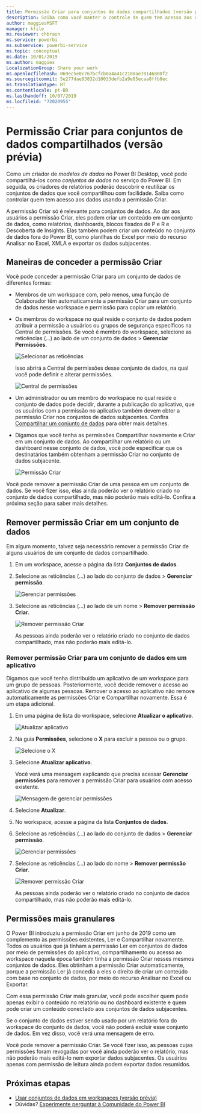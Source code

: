 ```yaml
---
title: Permissão Criar para conjuntos de dados compartilhados (versão prévia)
description: Saiba como você manter o controle de quem tem acesso aos dados usando a permissão Criar.
author: maggiesMSFT
manager: kfile
ms.reviewer: chbraun
ms.service: powerbi
ms.subservice: powerbi-service
ms.topic: conceptual
ms.date: 10/01/2019
ms.author: maggies
LocalizationGroup: Share your work
ms.openlocfilehash: 069ec5e0c767bcfcb0a4a41c2180ae78146800f2
ms.sourcegitcommit: 5e277dae93832d10033defb2a9e85ecaa8ffb8ec
ms.translationtype: HT
ms.contentlocale: pt-BR
ms.lasthandoff: 10/07/2019
ms.locfileid: "72020955"
---
```

# <a name="build-permission-for-shared-datasets-preview"></a>Permissão Criar para conjuntos de dados compartilhados (versão prévia)

Como um criador de *modelos de dados* no Power BI Desktop, você pode compartilhá-los como *conjuntos de dados* no serviço do Power BI. Em seguida, os criadores de relatórios poderão descobrir e reutilizar os conjuntos de dados que você compartilhou com facilidade. Saiba como controlar quem tem acesso aos dados usando a permissão Criar.

A permissão Criar só é relevante para conjuntos de dados. Ao dar aos usuários a permissão Criar, eles podem criar um conteúdo em um conjunto de dados, como relatórios, dashboards, blocos fixados de P e R e Descoberta de Insights. Elas também podem criar um conteúdo no conjunto de dados fora do Power BI, como planilhas do Excel por meio do recurso Analisar no Excel, XMLA e exportar os dados subjacentes.

## <a name="ways-to-give-build-permission"></a>Maneiras de conceder a permissão Criar

Você pode conceder a permissão Criar para um conjunto de dados de diferentes formas:

- Membros de um workspace com, pelo menos, uma função de Colaborador têm automaticamente a permissão Criar para um conjunto de dados nesse workspace e permissão para copiar um relatório.
 
- Os membros do workspace no qual reside o conjunto de dados podem atribuir a permissão a usuários ou grupos de segurança específicos na Central de permissões. Se você é membro do workspace, selecione as reticências (...) ao lado de um conjunto de dados > **Gerenciar Permissões**.

    ![Selecionar as reticências](media/service-datasets-build-permissions/power-bi-dataset-permissions-new-look.png)

    Isso abrirá a Central de permissões desse conjunto de dados, na qual você pode definir e alterar permissões.

    ![Central de permissões](media/service-datasets-build-permissions/power-bi-dataset-remove-permissions-no-callouts.png)

- Um administrador ou um membro do workspace no qual reside o conjunto de dados pode decidir, durante a publicação do aplicativo, que os usuários com a permissão no aplicativo também devem obter a permissão Criar nos conjuntos de dados subjacentes. Confira [Compartilhar um conjunto de dados](service-datasets-share.md) para obter mais detalhes.

- Digamos que você tenha as permissões Compartilhar novamente e Criar em um conjunto de dados. Ao compartilhar um relatório ou um dashboard nesse conjunto de dados, você pode especificar que os destinatários também obtenham a permissão Criar no conjunto de dados subjacente.

    ![Permissão Criar](media/service-datasets-build-permissions/power-bi-share-report-allow-users.png)

Você pode remover a permissão Criar de uma pessoa em um conjunto de dados. Se você fizer isso, elas ainda poderão ver o relatório criado no conjunto de dados compartilhado, mas não poderão mais editá-lo. Confira a próxima seção para saber mais detalhes.

## <a name="remove-build-permission-for-a-dataset"></a>Remover permissão Criar em um conjunto de dados

Em algum momento, talvez seja necessário remover a permissão Criar de alguns usuários de um conjunto de dados compartilhado. 

1. Em um workspace, acesse a página da lista **Conjuntos de dados**. 
1. Selecione as reticências (...) ao lado do conjunto de dados > **Gerenciar permissão**.

    ![Gerenciar permissões](media/service-datasets-build-permissions/power-bi-dataset-permissions-new-look.png)

1. Selecione as reticências (...) ao lado de um nome > **Remover permissão Criar**.

    ![Remover permissão Criar](media/service-datasets-build-permissions/power-bi-dataset-remove-build-permissions.png)

    As pessoas ainda poderão ver o relatório criado no conjunto de dados compartilhado, mas não poderão mais editá-lo.

### <a name="remove-build-permission-for-a-dataset-in-an-app"></a>Remover permissão Criar para um conjunto de dados em um aplicativo

Digamos que você tenha distribuído um aplicativo de um workspace para um grupo de pessoas. Posteriormente, você decide remover o acesso ao aplicativo de algumas pessoas. Remover o acesso ao aplicativo não remove automaticamente as permissões Criar e Compartilhar novamente. Essa é um etapa adicional. 

1. Em uma página de lista do workspace, selecione **Atualizar o aplicativo**. 

    ![Atualizar aplicativo](media/service-datasets-build-permissions/power-bi-app-update.png)

1. Na guia **Permissões**, selecione o **X** para excluir a pessoa ou o grupo. 

    ![Selecione o X](media/service-datasets-build-permissions/power-bi-app-delete-user.png)
1. Selecione **Atualizar aplicativo**.

    Você verá uma mensagem explicando que precisa acessar **Gerenciar permissões** para remover a permissão Criar para usuários com acesso existente. 

    ![Mensagem de gerenciar permissões](media/service-datasets-build-permissions/power-bi-dataset-app-remove-message.png)

1. Selecione **Atualizar**.

1. No workspace, acesse a página da lista **Conjuntos de dados**. 
1. Selecione as reticências (...) ao lado do conjunto de dados > **Gerenciar permissão**.

    ![Gerenciar permissões](media/service-datasets-build-permissions/power-bi-dataset-permissions-new-look.png)

1. Selecione as reticências (...) ao lado do nome > **Remover permissão Criar**.

    ![Remover permissão Criar](media/service-datasets-build-permissions/power-bi-dataset-remove-build-permissions.png)

    As pessoas ainda poderão ver o relatório criado no conjunto de dados compartilhado, mas não poderão mais editá-lo.

## <a name="more-granular-permissions"></a>Permissões mais granulares

O Power BI introduziu a permissão Criar em junho de 2019 como um complemento às permissões existentes, Ler e Compartilhar novamente. Todos os usuários que já tinham a permissão Ler em conjuntos de dados por meio de permissões do aplicativo, compartilhamento ou acesso ao workspace naquela época também tinha a permissão Criar nesses mesmos conjuntos de dados. Eles obtinham a permissão Criar automaticamente, porque a permissão Ler já concedia a eles o direito de criar um conteúdo com base no conjunto de dados, por meio do recurso Analisar no Excel ou Exportar.

Com essa permissão Criar mais granular, você pode escolher quem pode apenas exibir o conteúdo no relatório ou no dashboard existente e quem pode criar um conteúdo conectado aos conjuntos de dados subjacentes.

Se o conjunto de dados estiver sendo usado por um relatório fora do workspace do conjunto de dados, você não poderá excluir esse conjunto de dados. Em vez disso, você verá uma mensagem de erro.

Você pode remover a permissão Criar. Se você fizer isso, as pessoas cujas permissões foram revogadas por você ainda poderão ver o relatório, mas não poderão mais editá-lo nem exportar dados subjacentes. Os usuários apenas com permissão de leitura ainda podem exportar dados resumidos. 

## <a name="next-steps"></a>Próximas etapas

- [Usar conjuntos de dados em workspaces (versão prévia)](service-datasets-across-workspaces.md)
- Dúvidas? [Experimente perguntar à Comunidade do Power BI](http://community.powerbi.com/)
